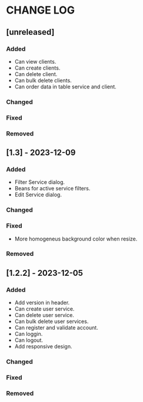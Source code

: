 # CHANGE LOG

## [unreleased]

### Added
- Can view clients.
- Can create clients.
- Can delete client.
- Can bulk delete clients.
- Can order data in table service and client.

### Changed

### Fixed

### Removed

## [1.3] - 2023-12-09

### Added
- Filter Service dialog.
- Beans for active service filters.
- Edit Service dialog.

### Changed

### Fixed
- More homogeneus background color when resize.

### Removed

## [1.2.2] - 2023-12-05

### Added
- Add version in header.
- Can create user service.
- Can delete user service.
- Can bulk delete user services.
- Can register and validate account.
- Can loggin.
- Can logout.
- Add responsive design.

### Changed

### Fixed

### Removed